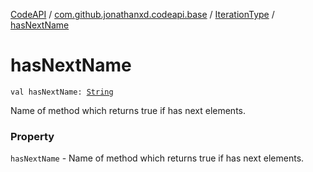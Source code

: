 [CodeAPI](../../index.md) / [com.github.jonathanxd.codeapi.base](../index.md) / [IterationType](index.md) / [hasNextName](.)

# hasNextName

`val hasNextName: `[`String`](https://kotlinlang.org/api/latest/jvm/stdlib/kotlin/-string/index.html)

Name of method which returns true if has next elements.

### Property

`hasNextName` - Name of method which returns true if has next elements.